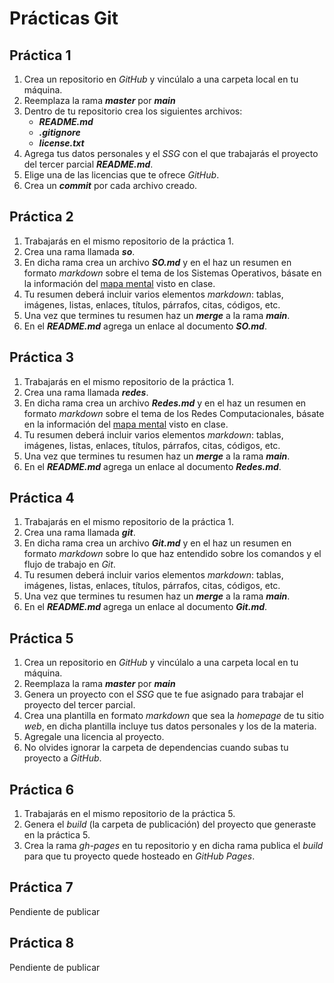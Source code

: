 # Prácticas Git

## Práctica 1

1. Crea un repositorio en _GitHub_ y vincúlalo a una carpeta local en tu máquina.
1. Reemplaza la rama **_master_** por **_main_**
1. Dentro de tu repositorio crea los siguientes archivos:
   - **_README.md_**
   - **_.gitignore_**
   - **_license.txt_**
1. Agrega tus datos personales y el _SSG_ con el que trabajarás el proyecto del tercer parcial **_README.md_**.
1. Elige una de las licencias que te ofrece _GitHub_.
1. Crea un **_commit_** por cada archivo creado.

## Práctica 2

1. Trabajarás en el mismo repositorio de la práctica 1.
1. Crea una rama llamada **_so_**.
1. En dicha rama crea un archivo **_SO.md_** y en el haz un resumen en formato _markdown_ sobre el tema de los Sistemas Operativos, básate en la información del [mapa mental](https://www.figma.com/file/HgxwQiIjpPUmd1YXzhAc4m/Sistemas-Operativos-y-Redes) visto en clase.
1. Tu resumen deberá incluir varios elementos _markdown_: tablas, imágenes, listas, enlaces, títulos, párrafos, citas, códigos, etc.
1. Una vez que termines tu resumen haz un **_merge_** a la rama **_main_**.
1. En el **_README.md_** agrega un enlace al documento **_SO.md_**.

## Práctica 3

1. Trabajarás en el mismo repositorio de la práctica 1.
1. Crea una rama llamada **_redes_**.
1. En dicha rama crea un archivo **_Redes.md_** y en el haz un resumen en formato _markdown_ sobre el tema de los Redes Computacionales, básate en la información del [mapa mental](https://www.figma.com/file/HgxwQiIjpPUmd1YXzhAc4m/Sistemas-Operativos-y-Redes) visto en clase.
1. Tu resumen deberá incluir varios elementos _markdown_: tablas, imágenes, listas, enlaces, títulos, párrafos, citas, códigos, etc.
1. Una vez que termines tu resumen haz un **_merge_** a la rama **_main_**.
1. En el **_README.md_** agrega un enlace al documento **_Redes.md_**.

## Práctica 4

1. Trabajarás en el mismo repositorio de la práctica 1.
1. Crea una rama llamada **_git_**.
1. En dicha rama crea un archivo **_Git.md_** y en el haz un resumen en formato _markdown_ sobre lo que haz entendido sobre los comandos y el flujo de trabajo en _Git_.
1. Tu resumen deberá incluir varios elementos _markdown_: tablas, imágenes, listas, enlaces, títulos, párrafos, citas, códigos, etc.
1. Una vez que termines tu resumen haz un **_merge_** a la rama **_main_**.
1. En el **_README.md_** agrega un enlace al documento **_Git.md_**.

## Práctica 5

1. Crea un repositorio en _GitHub_ y vincúlalo a una carpeta local en tu máquina.
1. Reemplaza la rama **_master_** por **_main_**
1. Genera un proyecto con el _SSG_ que te fue asignado para trabajar el proyecto del tercer parcial.
1. Crea una plantilla en formato _markdown_ que sea la _homepage_ de tu sitio _web_, en dicha plantilla incluye tus datos personales y los de la materia.
1. Agregale una licencia al proyecto.
1. No olvides ignorar la carpeta de dependencias cuando subas tu proyecto a _GitHub_.

## Práctica 6

1. Trabajarás en el mismo repositorio de la práctica 5.
1. Genera el _build_ (la carpeta de publicación) del proyecto que generaste en la práctica 5.
1. Crea la rama _gh-pages_ en tu repositorio y en dicha rama publica el _build_ para que tu proyecto quede hosteado en _GitHub Pages_.

## Práctica 7

Pendiente de publicar

## Práctica 8

Pendiente de publicar
